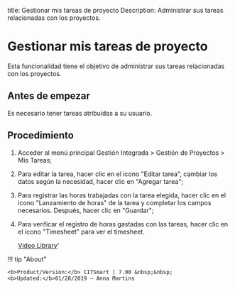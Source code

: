 title: Gestionar mis tareas de proyecto
Description: Administrar sus tareas relacionadas con los proyectos.
# Gestionar mis tareas de proyecto


Esta funcionalidad tiene el objetivo de administrar sus tareas relacionadas con
los proyectos.

Antes de empezar
--------------------

Es necesario tener tareas atribuidas a su usuario.

Procedimiento
-----------------

1.  Acceder al menú principal Gestión Integrada \> Gestión de Proyectos \> Mis
    Tareas;

2.  Para editar la tarea, hacer clic en el icono "Editar tarea", cambiar los datos según la
    necesidad, hacer clic en "Agregar tarea";

3.  Para registrar las horas trabajadas con la tarea elegida, hacer clic en el
    icono "Lanzamiento de horas" de la tarea y completar los campos necesarios. Después, hacer clic en "Guardar";

4.  Para verificar el registro de horas gastadas con las tareas, hacer clic en
    el icono "Timesheet" para ver el timesheet.


    
    <i class='fa fa-youtube-play  fa-2x' style='color:#97ce17;vertical-align: middle;'> </i> [Video Library](https://www.youtube.com/playlist?list=PLB5qK2uzf2ROTLt6Tt7uegzqwpXHX5nA2)'

!!! tip "About"

    <b>Product/Version:</b> CITSmart | 7.00 &nbsp;&nbsp;
    <b>Updated:</b>01/28/2019 – Anna Martins

